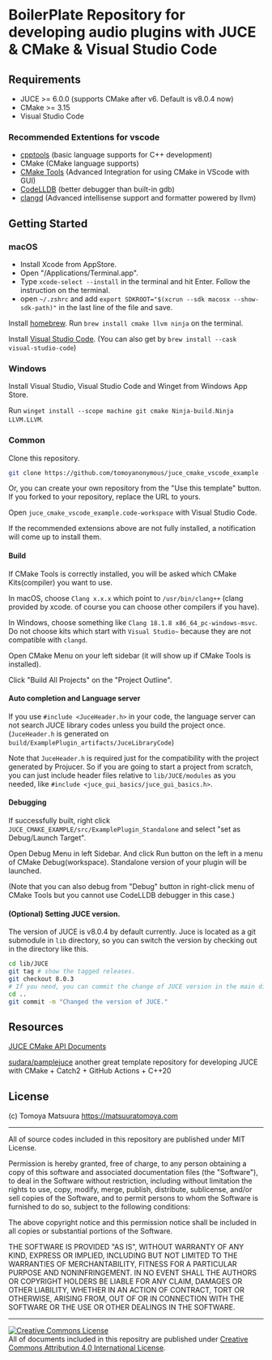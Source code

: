 # BoilerPlate Repository for developing audio plugins with JUCE & CMake & Visual Studio Code

## Requirements

- JUCE >= 6.0.0 (supports CMake after v6. Default is v8.0.4 now)
- CMake >= 3.15
- Visual Studio Code

### Recommended Extentions for vscode

- [cpptools](https://github.com/microsoft/vscode-cpptools) (basic language supports for C++ development)
- CMake (CMake language supports)
- [CMake Tools](https://github.com/microsoft/vscode-cmake-tools) (Advanced Integration for using CMake in VScode with GUI)
- [CodeLLDB](https://marketplace.visualstudio.com/items?itemName=vadimcn.vscode-lldb) (better debugger than built-in gdb)
- [clangd](https://marketplace.visualstudio.com/items?itemName=llvm-vs-code-extensions.vscode-clangd) (Advanced intellisense support and formatter powered by llvm)

## Getting Started

### macOS

- Install Xcode from AppStore.
- Open "/Applications/Terminal.app".
- Type `xcode-select --install` in the terminal and hit Enter. Follow the instruction on the terminal.
- open `~/.zshrc` and add `export SDKROOT="$(xcrun --sdk macosx --show-sdk-path)"` in the last line of the file and save.

Install [homebrew](https://brew.sh/). Run `brew install cmake llvm ninja` on the terminal.

Install [Visual Studio Code](https://code.visualstudio.com/). (You can also get by `brew install --cask visual-studio-code`)

### Windows

Install Visual Studio, Visual Studio Code and Winget from Windows App Store.

Run `winget install --scope machine git cmake Ninja-build.Ninja LLVM.LLVM`.

### Common

Clone this repository.

```sh
git clone https://github.com/tomoyanonymous/juce_cmake_vscode_example --recursive
```

Or, you can create your own repository from the "Use this template" button. If you forked to your repository, replace the URL to yours.

Open `juce_cmake_vscode_example.code-workspace` with Visual Studio Code.

If the recommended extensions above are not fully installed, a notification will come up to install them.

#### Build

If CMake Tools is correctly installed, you will be asked which CMake Kits(compiler) you want to use. 

In macOS, choose `Clang x.x.x` which point to `/usr/bin/clang++` (clang provided by xcode. of course you can choose other compilers if you have).

In Windows, choose something like `Clang 18.1.8 x86_64_pc-windows-msvc`. Do not choose kits which start with `Visual Studio~` because they are not compatible with `clangd`.

Open CMake Menu on your left sidebar (it will show up if CMake Tools is installed).

Click "Build All Projects" on the "Project Outline".

#### Auto completion and Language server

If you use `#include <JuceHeader.h>` in your code, the language server can not search JUCE library codes unless you build the project once. (`JuceHeader.h` is generated on `build/ExamplePlugin_artifacts/JuceLibraryCode`)

Note that `JuceHeader.h` is required just for the compatibility with the project generated by Projucer. So if you are going to start a project from scratch, you can just include header files relative to `lib/JUCE/modules` as you needed, like `#include <juce_gui_basics/juce_gui_basics.h>`. 

#### Debugging

If successfully built, right click `JUCE_CMAKE_EXAMPLE/src/ExamplePlugin_Standalone` and select "set as Debug/Launch Target".

Open Debug Menu in left Sidebar. And click Run button on the left in a menu of CMake Debug(workspace). Standalone version of your plugin will be launched.

(Note that you can also debug from "Debug" button in right-click menu of CMake Tools but you cannot use CodeLLDB debugger in this case.)


#### (Optional) Setting JUCE version.

The version of JUCE is v8.0.4 by default currently. Juce is located as a git submodule in `lib` directory, so you can switch the version by checking out in the directory like this.

```sh
cd lib/JUCE
git tag # show the tagged releases.
git checkout 8.0.3
# If you need, you can commit the change of JUCE version in the main directory.
cd ..
git commit -m "Changed the version of JUCE."
```

## Resources

[JUCE CMake API Documents](https://github.com/juce-framework/JUCE/blob/master/docs/CMake%20API.md)

[sudara/pamplejuce](https://github.com/sudara/pamplejuce/) another great template repository for developing JUCE with CMake + Catch2 + GitHub Actions + C++20

## License

(c) Tomoya Matsuura https://matsuuratomoya.com

---

All of source codes included in this repository are published under MIT License.

Permission is hereby granted, free of charge, to any person obtaining a copy of this software and associated documentation files (the "Software"), to deal in the Software without restriction, including without limitation the rights to use, copy, modify, merge, publish, distribute, sublicense, and/or sell copies of the Software, and to permit persons to whom the Software is furnished to do so, subject to the following conditions:

The above copyright notice and this permission notice shall be included in all copies or substantial portions of the Software.

THE SOFTWARE IS PROVIDED "AS IS", WITHOUT WARRANTY OF ANY KIND, EXPRESS OR IMPLIED, INCLUDING BUT NOT LIMITED TO THE WARRANTIES OF MERCHANTABILITY, FITNESS FOR A PARTICULAR PURPOSE AND NONINFRINGEMENT. IN NO EVENT SHALL THE AUTHORS OR COPYRIGHT HOLDERS BE LIABLE FOR ANY CLAIM, DAMAGES OR OTHER LIABILITY, WHETHER IN AN ACTION OF CONTRACT, TORT OR OTHERWISE, ARISING FROM, OUT OF OR IN CONNECTION WITH THE SOFTWARE OR THE USE OR OTHER DEALINGS IN THE SOFTWARE.

---

<a rel="license" href="http://creativecommons.org/licenses/by/4.0/"><img alt="Creative Commons License" style="border-width:0" src="https://i.creativecommons.org/l/by/4.0/88x31.png" /></a><br />All of documents included in this repositry are published under <a rel="license" href="http://creativecommons.org/licenses/by/4.0/">Creative Commons Attribution 4.0 International License</a>.
